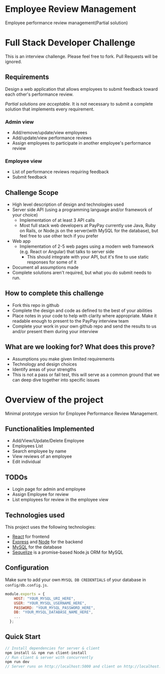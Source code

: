 # Employee Review Management
Employee performance review management(Partial solution)

# Full Stack Developer Challenge
This is an interview challenge. Please feel free to fork. Pull Requests will be ignored.

## Requirements
Design a web application that allows employees to submit feedback toward each other's performance review.

*Partial solutions are acceptable.*  It is not necessary to submit a complete solution that implements every requirement.

### Admin view
* Add/remove/update/view employees
* Add/update/view performance reviews
* Assign employees to participate in another employee's performance review

### Employee view
* List of performance reviews requiring feedback
* Submit feedback

## Challenge Scope
* High level description of design and technologies used
* Server side API (using a programming language and/or framework of your choice)
  * Implementation of at least 3 API calls
  * Most full stack web developers at PayPay currently use Java, Ruby on Rails, or Node.js on the server(with MySQL for the database), but feel free to use other tech if you prefer
* Web app
  * Implementation of 2-5 web pages using a modern web framework (e.g. React or Angular) that talks to server side
    * This should integrate with your API, but it's fine to use static responses for some of it 
* Document all assumptions made
* Complete solutions aren't required, but what you do submit needs to run.

## How to complete this challenge
* Fork this repo in github
* Complete the design and code as defined to the best of your abilities
* Place notes in your code to help with clarity where appropriate. Make it readable enough to present to the PayPay interview team
* Complete your work in your own github repo and send the results to us and/or present them during your interview

## What are we looking for? What does this prove?
* Assumptions you make given limited requirements
* Technology and design choices
* Identify areas of your strengths
* This is not a pass or fail test, this will serve as a common ground that we can deep dive together into specific issues


# Overview of the project
Minimal prototype version for Employee Performance Review Management.

## Functionalities Implemented
* Add/View/Update/Delete Employee
* Employees List
* Search employee by name
* View reviews of an employee
* Edit individual 

## TODOs
* Login page  for admin and employee
* Assign Employee for review
* List employees for review in the employee view

## Technologies used
This project uses the following technologies:

- [React](https://reactjs.org) for frontend
- [Express](http://expressjs.com/) and [Node](https://nodejs.org/en/) for the backend
- [MySQL](https://www.mysql.com/) for the database
- [Sequelize](https://sequelize.org) is a promise-based Node.js ORM for MySQL

## Configuration

Make sure to add your own `MYSQL DB CREDENTIALS` of your database in `config/db.config.js`.

```javascript
module.exports = {
    HOST: "YOUR_MYSQL_URI_HERE",
    USER: "YOUR_MYSQL_USERNAME_HERE",
    PASSWORD: "YOUR_MYSQL_PASSWORD_HERE",
    DB: "YOUR_MYSQL_DATABASE_NAME_HERE",
    ...
  };
```


## Quick Start

```javascript
// Install dependencies for server & client
npm install && npm run client-install
// Run client & server with concurrently
npm run dev
// Server runs on http://localhost:5000 and client on http://localhost:3001
```